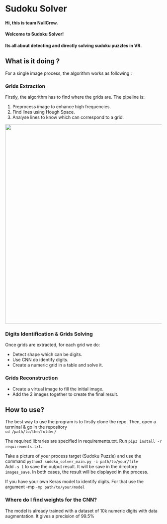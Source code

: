 # Sudoku Solver
#### Hi, this is team NullCrew.
#### Welcome to Sudoku Solver!
#### Its all about detecting and directly solving sudoku puzzles in VR.


## What is it doing ?
For a single image process, the algorithm works as following :
### Grids  Extraction
Firstly, the algorithm has to find where the grids are. 
The pipeline is:
1. Preprocess image to enhance high frequencies.
2. Find lines using Hough Space.
3. Analyse lines to know which can correspond to a grid.

<p align="center">
<img src="https://user-images.githubusercontent.com/39727257/57723287-9a6d6080-7688-11e9-981c-9265b7e147e0.png" width="640"/>
</p>

### Digits Identification & Grids Solving
Once grids are extracted, for each grid we do:

* Detect shape which can be digits.
* Use CNN do identify digits.
* Create a numeric grid in a table and solve it.


### Grids Reconstruction
* Create a virtual image to fill the initial image.
* Add the 2 images together to create the final result.

## How to use?

The best way to use the program is to firstly clone the repo.
Then, open a terminal & go in the repository  
`cd /path/to/the/folder/`

The required libraries are specified in requirements.txt. Run `pip3 install -r requirements.txt`.

Take a picture of your process target (Sudoku Puzzle) and use the command
`python3 sudoku_solver_main.py -i path/to/your/file`  
Add `-s 1` to save the output result. It will be save in the directory `images_save`.
In both cases, the result will be displayed in the process.

If you have your own Keras model to identify digits.
For that use the argument -mp `-mp path/to/your/model` 

### Where do I find weights for the CNN?
The model is already trained with a dataset of 10k numeric digits
with data augmentation. It gives a precision of 99.5%


